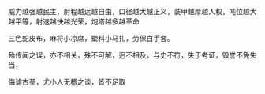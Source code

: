 威力越强越民主，射程越远越自由，口径越大越正义，装甲越厚越人权，吨位越大越平等，射速越快越光荣，炮塔越多越革命

三色蛇皮布，麻将小凉席，塑料小马扎，劳保白手套。

殆传闻之误，亦不相关，殊不可解，迥不相及，与史不符，失于考证，毁誉不免失当，

侮谑古圣，尤小人无稽之谈，皆不足取